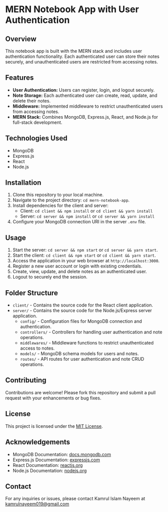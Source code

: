 # MERN Notebook App with User Authentication

## Overview
This notebook app is built with the MERN stack and includes user authentication functionality. Each authenticated user can store their notes securely, and unauthenticated users are restricted from accessing notes.

## Features
- **User Authentication:** Users can register, login, and logout securely.
- **Note Storage:** Each authenticated user can create, read, update, and delete their notes.
- **Middleware:** Implemented middleware to restrict unauthenticated users from accessing notes.
- **MERN Stack:** Combines MongoDB, Express.js, React, and Node.js for full-stack development.

## Technologies Used
- MongoDB
- Express.js
- React
- Node.js

## Installation
1. Clone this repository to your local machine.
2. Navigate to the project directory: `cd mern-notebook-app`.
3. Install dependencies for the client and server:
   - Client: `cd client && npm install` or `cd client && yarn install`
   - Server: `cd server && npm install` or `cd server && yarn install`
4. Configure your MongoDB connection URI in the server `.env` file.

## Usage
1. Start the server: `cd server && npm start` or `cd server && yarn start`.
2. Start the client: `cd client && npm start` or `cd client && yarn start`.
3. Access the application in your web browser at `http://localhost:3000`.
4. Register a new user account or login with existing credentials.
5. Create, view, update, and delete notes as an authenticated user.
6. Logout to securely end the session.

## Folder Structure
- `client/` - Contains the source code for the React client application.
- `server/` - Contains the source code for the Node.js/Express server application.
  - `config/` - Configuration files for MongoDB connection and authentication.
  - `controllers/` - Controllers for handling user authentication and note operations.
  - `middlewares/` - Middleware functions to restrict unauthenticated access to notes.
  - `models/` - MongoDB schema models for users and notes.
  - `routes/` - API routes for user authentication and note CRUD operations.

## Contributing
Contributions are welcome! Please fork this repository and submit a pull request with your enhancements or bug fixes.

## License
This project is licensed under the [MIT License](LICENSE).

## Acknowledgements
- MongoDB Documentation: [docs.mongodb.com](https://docs.mongodb.com/)
- Express.js Documentation: [expressjs.com](https://expressjs.com/)
- React Documentation: [reactjs.org](https://reactjs.org/docs/getting-started.html)
- Node.js Documentation: [nodejs.org](https://nodejs.org/en/docs/)

## Contact
For any inquiries or issues, please contact Kamrul Islam Nayeem at kamrulnayeem019@gmail.com
